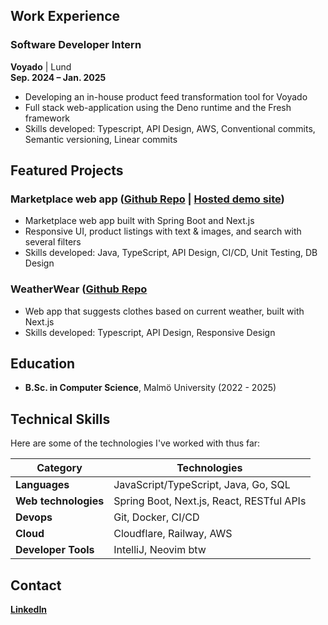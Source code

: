 ## Work Experience
### Software Developer Intern
**Voyado** | Lund  
**Sep. 2024 – Jan. 2025**  
- Developing an in-house product feed transformation tool for Voyado  
- Full stack web-application using the Deno runtime and the Fresh framework
- Skills developed: Typescript, API Design, AWS, Conventional commits, Semantic versioning, Linear commits

## Featured Projects

### Marketplace web app ([Github Repo](https://github.com/luxcorel/marketplace) | [Hosted demo site](https://marketplace.johros.dev/))
- Marketplace web app built with Spring Boot and Next.js
- Responsive UI, product listings with text & images, and search with several filters
- Skills developed: Java, TypeScript, API Design, CI/CD, Unit Testing, DB Design

### WeatherWear ([Github Repo](https://github.com/luxcorel/weatherwear)
- Web app that suggests clothes based on current weather, built with Next.js
- Skills developed: Typescript, API Design, Responsive Design

## Education
- **B.Sc. in Computer Science**, Malmö University (2022 - 2025)

## Technical Skills
Here are some of the technologies I've worked with thus far:

| **Category**                   | **Technologies**                                                     |
|--------------------------------|----------------------------------------------------------------------|
| **Languages**                  | JavaScript/TypeScript, Java, Go, SQL                                 |
| **Web technologies**           | Spring Boot, Next.js, React, RESTful APIs                            |
| **Devops**                     | Git, Docker, CI/CD                                                   |
| **Cloud**                      | Cloudflare, Railway, AWS                                             |
| **Developer Tools**            | IntelliJ, Neovim btw                                                 |

## Contact
**[LinkedIn](https://www.linkedin.com/in/johannes-rosengren)**
